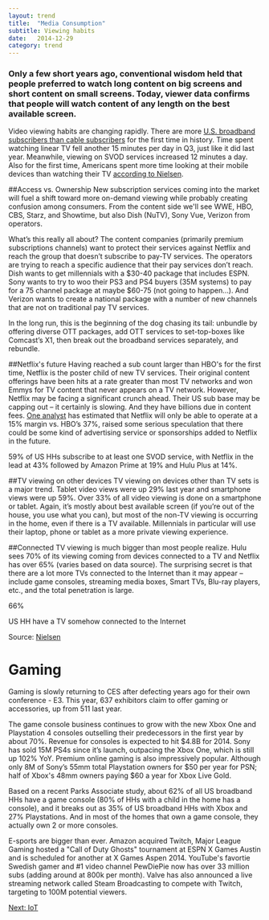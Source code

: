 ```yaml
---
layout: trend
title:  "Media Consumption"
subtitle: Viewing habits
date:   2014-12-29
category: trend
---
```

<section>
<h3>Only a few short years ago, conventional wisdom held that people preferred to watch long content on big screens and short content on small screens. Today, viewer data confirms that people will watch content of any length on the best available screen.</h3>
</section>

Video viewing habits are changing rapidly. There are more [U.S. broadband subscribers than cable subscribers](http://www.multichannel.com/news/technology/cable-broadband-subs-surpass-cable-tv-subs-lrg/383197) for the first time in history. Time spent watching linear TV fell another 15 minutes per day in Q3, just like it did last year. Meanwhile, viewing on SVOD services increased 12 minutes a day. Also for the first time, Americans spent more time looking at their mobile devices than watching their TV [according to Nielsen](http://www.nielsen.com/us/en/insights/news/2014/whats-empowering-the-new-digital-consumer.html). 

##Access vs. Ownership 
New subscription services coming into the market will fuel a shift toward more on-demand viewing while probably creating confusion among consumers. From the content side we'll see WWE, HBO, CBS, Starz, and Showtime, but also Dish (NuTV), Sony Vue, Verizon from operators.

What’s this really all about?  The content companies (primarily premium subscriptions channels) want to protect their services against Netflix and reach the group that doesn’t subscribe to pay-TV services.  The operators are trying to reach a specific audience that their pay services don’t reach. Dish wants to get millennials with a $30-40 package that includes ESPN.  Sony wants to try to woo their PS3 and PS4 buyers (35M systems) to pay for a 75 channel package at maybe $60-75 (not going to happen…). And Verizon wants to create a national package with a number of new channels that are not on traditional pay TV services. 
<!-- 
Will any succeed?  Probably HBO and some of the other premium services driven by great original content (36% said in a [Horizon Media survey](http://www.mediapost.com/publications/article/237098/horizon-media-more-than-one-third-of-consumers-in.html) that they would subscribe to a la carte HBO)...who doesn't love Game of Thrones?.  But they will need to clamp down on password sharing to make it work.  --> 

In the long run, this is the beginning of the dog chasing its tail: unbundle by offering diverse OTT packages, add OTT services to set-top-boxes like Comcast’s X1, then break out the broadband services separately, and rebundle.
<!-- 
#Cord-cutting
Cord-shaving is happening, as is cord-cutting, though it’s not the race to the door some might have you believe. Since 2008, the number of homes with pay-TV has increased 3.77% to 100.7M HH, but the number of non-pay-TV HH have risen 13.6%. 
On average, 74% of HH subscribe to pay TV, 16% have cancelled (at some point, not just recently) and 10% have never subscribed. In 2014, ATT and Verizon added video subs, but all the other pay TV companies lost, and the market evidence is that the primary driver is cost. For those who are cutting the cord, the primary reason stated for doing so is the availability of content from OTT services and on devices that allow  consumers to see content on the TV. According to PwC – number of 18-24 year olds with pay TV subs dropped 6% to just 71% in the last year -->

##Netflix's future
Having reached a sub count larger than HBO's for the first time, Netflix is the poster child of new TV services.  Their original content offerings have been hits at a rate greater than most TV networks and won Emmys for TV content that never appears on a TV network. However, Netflix may be facing a significant crunch ahead.  Their US sub base may be capping out – it certainly is slowing.  And they have billions due in content fees.  [One analyst](http://www.forbes.com/sites/markrogowsky/2014/10/15/netflix-still-mails-dvds-too-but-for-how-much-longer/) has estimated that Netflix will only be able to operate at a 15% margin vs. HBO’s 37%, raised some serious speculation that there could be some kind of advertising service or sponsorships added to Netflix in the future.

59% of US HHs subscribe to at least one SVOD service, with Netflix in the lead at 43% followed by Amazon Prime at 19% and Hulu Plus at 14%.

<!-- <div class="grid">
    <div class="col-1-2-xs">
        <div class="stat">
            <p class="stat-num">59%</p>
            <p class="stat-text">US HH subscribe to at least one SVOD service</p>
        </div>
    </div>
    <div class="col-1-2-xs">      
            <div id="svod" class="chart chart-donut"></div>
    </div>
</div>
 -->
##TV viewing on other devices
TV viewing on devices other than TV sets is a major trend.  Tablet video views were up 29% last year and smartphone views were up 59%.  Over 33% of all video viewing is done on a smartphone or tablet. Again, it’s mostly about best available screen (if you’re out of the house, you use what you can), but most of the non-TV viewing is occurring in the home, even if there is a TV available.  Millennials in particular will use their laptop, phone or tablet as a more private viewing experience.

##Connected TV viewing is much bigger than most people realize.
Hulu sees 70% of its viewing coming from devices connected to a TV and Netflix has over 65% (varies based on data source).  The surprising secret is that there are a lot more TVs connected to the Internet than it may appear – include game consoles, streaming media boxes, Smart TVs, Blu-ray players, etc., and the total penetration is large. 

<div class="stat center-block">
    <p class="stat-num">66%</p>
    <p class="stat-text">US HH have a TV somehow connected to the Internet</p>
    <div class="source pull-right">Source: <a href="http://www.nielsen.com/us/en/insights/news/2014/whats-empowering-the-new-digital-consumer.html">Nielsen</a></div>
</div>


<!-- Game consoles are in over 46% of HHs and 28% use it as their main connected TV device.  At least three quarters use it at least once per week for non-gaming activities and nearly 40% access non-gaming content more than 10 hours per week. Of the HHs with a TV connected to the Internet by a device other than a console, Smart TVs come in second at 20% and small media boxes (SMBs) in third at 12%. While Netflix is available on a wide iOS and Android, it is mostly viewed at home on a big screen. Netflix's 65% connected viewing breaks out to 21% via game consoles/blu-ray players (overwhelmingly game consoles) and 44% on Smart TVs and SMBs. 7% of Netflix viewing is on laptops or desktops and only 7% is on mobile. --> 

<!-- 47% of video consumed on a TV now comes from non-linear sources, which includes time-shifting of linear TV plus other sources like SVOD services.  (Parks).  The primary driver of non-linear viewing is to watch a missed episode of a favorite TV show but for millennials, lower cost and less ads are nearly as important.

As SVOD services grab greater shares of the market, the decline in physical media usage continues - not surprisingly.  There are still 139M people that use DVD or BluRay players, but usage is down 2.4% since last year and 16% since 2011.  And disc sales are off 8%, while rentals in stores fell a full one third - even kiosk rentals are off 11%.  By the end of 2015, streaming services will be a bigger business than all of disc sales and viewers will watch three times as much on streaming as on discs.

The TV is still the primary device for video entertainment of all types or the broad audience (40%) but for millennials, the PC is tops at 37% followed by the TV at 21% and the smartphone comes in third at 17%.  However, for watching traditional TV programming, millennials watch 68% of the time on TV and 19% on their laptop – at the other end of the age spectrum, those over 55 watch 90% of their video on the TV and only 6% on a laptop or PC.

  Binge viewing – a phenomenon created originally by cable network marathons – has become a regular event for consumers, with 42% saying that once or twice a month they watch multiple episodes at one time, and 30% of pay-TV subs say they do it 3-5 times per month.  The favorite device for binge viewing is actually the DVR (43%) followed by traditional pay-TV VOD (19%) and a connected TV device (12%).  And network marathons still count as they rank 4th with 11%.

  Not surprisingly, peak viewing times for video on non-TV devices vary by device – desktop and laptop viewing is primarily during the day and peaks between noon and about 3pm, while tablets look much like TV, peaking in prime time, and smartphone viewing is flatter throughout the day with a slight peak in the evenings. 

  And shifting viewing is even affecting movies – Nielsen says movie attendance by people 12-24 was down 15% in 2014.  Which may have helped create Hollywood’s worst summer in 8 years. – overall attendance in 2014 was running 4.6% below 2013.
 -->

<!-- 
#Advertising Shifts
Advertisers spend money where the people are, and that is evident as dollars move from traditional media to digital media. Print in all forms is suffering and even “older” digital media is losing ground as money moves from display ads to online video.  TV is not exempt from this either as money is shifting from traditional TV to “television” as it exists in many new forms. One estimate says $4B in ad buys shifted in 2014.

Allstate, as an example, plans to move 20% of its ad dollars from TV to online in 2015.

And the data-driven buying and selling of online video is finding its way into TV advertising.  Not in auctions or real time bidding – that may never happen – but in the use of data to “cherry-pick” audiences by agencies and advertisers and “cherry-package” audiences by content providers. 

But to be clear, TV advertising still dwarfs digital video spending and all of digital advertising spending for that matter.  When advertisers want large reach with great engagement and exposure, TV is still the top buy.

Connected TV is become a desirable ad destination for buyers – it has TV-like engagement and quality without ad fraud and it reaches the unreachables on TV.  Nielsen will start using audio fingerprinting (ACR) to track SVOD and OTT services, which will make the advertising much easier to buy and sell.

Major digital advertising companies have grown larger than any traditional media.  Google is now larger that any “old media” with nearly $70B in ad revenue – Google alone is as big as half the global TV advertising spend.  And advertising is shifting to mobile as well.  As US digital companies expand globally, they expand their audience but not necessarily their revenue base - Facebook gets 72% of its revenue ($2.7B in Q2) from US, Canada and Europe, but only 38% of the people (1.3B total/mo)

Time-shifting is becoming increasingly important in advertising buying for TV, and for the first time, ad deals are being made around “C7” or total viewing over a 7 day period.  As an example, let’s look at the viewing of FX’s “Sons of Anarchy.”  In 2008 when the show premiered, 77% of the viewing was live and live plus same day was 85%.  By season 6 in 2013, only 43% was live and live plus same day was down to 62%.  31% of the viewing came in days 1-3 and total viewing in the week following a show’s premiere represented 38% of the total audience.

Advertising in long form “TV” content is growing via the Internet.  Total video views grew by 23% last year and ad views by 30%, but advertising in long form video (over 10 minutes) grew by 41%. -->

</div>
<div class="jumbo-inner jumbo--gaming">
	<div class="container container-wide">
		<div class="jumbo-text vcenter">
			<h1 class="hero">Gaming</h1>
		</div>
	</div>
</div>
<div class="container container-wide">

Gaming is slowly returning to CES after defecting years ago for their own conference - E3.  This year, 637 exhibitors claim to offer gaming or accessories, up from 511 last year.

The game console business continues to grow with the new Xbox One and Playstation 4 consoles outselling their predecessors in the first year by about 70%.  Revenue for consoles is expected to hit $4.8B for 2014.  Sony has sold 15M PS4s since it’s launch, outpacing the Xbox One, which is still up 102% YoY. Premium online gaming is also impressively popular. Although only 8M of Sony’s 55mm total Playstation owners for $50 per year for PSN; half of Xbox's 48mm owners paying $60 a year for Xbox Live Gold.

Based on a recent Parks Associate study, about 62% of all US broadband HHs have a game console (80% of HHs with a child in the home has a console), and it breaks out as 35% of US broadband HHs with Xbox and 27% Playstations. And in most of the homes that own a game console, they actually own 2 or more consoles.

E-sports are bigger than ever. Amazon acquired Twitch, Major League Gaming hosted a "Call of Duty Ghosts" tournament at ESPN X Games Austin and is scheduled for another at X Games Aspen 2014. YouTube's favortie Swedish gamer and #1 video channel PewDiePie now has over 33 million subs (adding around at 800k per month). Valve has also announced a live streaming network called Steam Broadcasting to compete with Twitch, targeting to 100M potential viewers.

<a href="/trend/2014/12/17/iot/" style="margin:40px 0;" class="btn btn-primary">Next: IoT</a>
